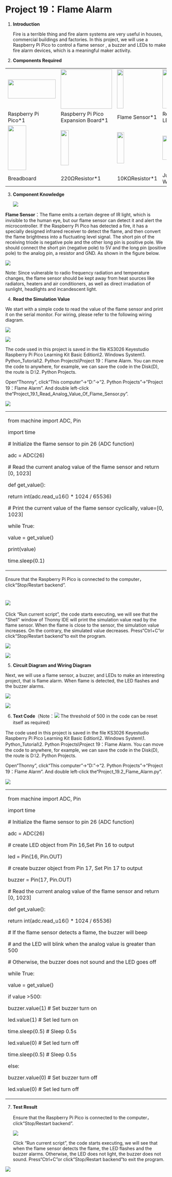 # Project 19：Flame Alarm

1.  **Introduction**
    
    Fire is a terrible thing and fire alarm systems are very useful in
    houses, commercial buildings and factories. In this project, we will
    use a Raspberry Pi Pico to control a flame sensor , a buzzer and
    LEDs to make fire alarm devices, which is a meaningful maker
    activity.

2.  **Components Required**

<table>
<tbody>
<tr class="odd">
<td><p><img src="https://raw.githubusercontent.com/keyestudio/KS3026-Keyestudio-Raspberry-Pi-Pico-Learning-Kit-Basic-Edition-Python/master/media/f70a6a892505b1816d151452b9b995a7.jpeg" style="width:1.55417in;height:0.61875in" /></p></td>
<td><img src="https://raw.githubusercontent.com/keyestudio/KS3026-Keyestudio-Raspberry-Pi-Pico-Learning-Kit-Basic-Edition-Python/master/media/bbed91c0b45fcafc7e7163bfeabf68f9.png" style="width:1.66944in;height:1.28472in" /></td>
<td><img src="https://raw.githubusercontent.com/keyestudio/KS3026-Keyestudio-Raspberry-Pi-Pico-Learning-Kit-Basic-Edition-Python/master/media/a50ec3e38adf10643eafac8cb62bec8a.png" style="width:0.20278in;height:1.25764in" /></td>
<td><img src="https://raw.githubusercontent.com/keyestudio/KS3026-Keyestudio-Raspberry-Pi-Pico-Learning-Kit-Basic-Edition-Python/master/media/ef77f5a64c382157fc2dea21ec373fef.png" style="width:0.29514in;height:1.25903in" /></td>
<td><img src="https://raw.githubusercontent.com/keyestudio/KS3026-Keyestudio-Raspberry-Pi-Pico-Learning-Kit-Basic-Edition-Python/master/media/4b4f653a76a82a3b413855493cc58fba.png" style="width:0.86111in;height:0.70069in" /></td>
</tr>
<tr class="even">
<td>Raspberry Pi Pico*1</td>
<td>Raspberry Pi Pico Expansion Board*1</td>
<td>Flame Sensor*1</td>
<td>Red LED*1</td>
<td>Active Buzzer*1</td>
</tr>
<tr class="odd">
<td><img src="https://raw.githubusercontent.com/keyestudio/KS3026-Keyestudio-Raspberry-Pi-Pico-Learning-Kit-Basic-Edition-Python/master/media/e380dd26e4825be9a768973802a55fe6.png" style="width:0.59028in;height:1.44583in" /></td>
<td><img src="https://raw.githubusercontent.com/keyestudio/KS3026-Keyestudio-Raspberry-Pi-Pico-Learning-Kit-Basic-Edition-Python/master/media/845d05a6108b1662b828610ba9dcb788.png" style="width:0.25833in;height:1.13681in" /></td>
<td><img src="https://raw.githubusercontent.com/keyestudio/KS3026-Keyestudio-Raspberry-Pi-Pico-Learning-Kit-Basic-Edition-Python/master/media/b395b1cd2678f87b3a34dec15659efbc.png" style="width:0.22431in;height:1.00556in" /></td>
<td><img src="https://raw.githubusercontent.com/keyestudio/KS3026-Keyestudio-Raspberry-Pi-Pico-Learning-Kit-Basic-Edition-Python/master/media/e9a8d050105397bb183512fb4ffdd2f6.png" style="width:0.77222in;height:0.77986in" /></td>
<td><img src="https://raw.githubusercontent.com/keyestudio/KS3026-Keyestudio-Raspberry-Pi-Pico-Learning-Kit-Basic-Edition-Python/master/media/7dcbd02995be3c142b2f97df7f7c03ce.png" style="width:1.05903in;height:0.56667in" /></td>
</tr>
<tr class="even">
<td>Breadboard</td>
<td>220ΩResistor*1</td>
<td>10KΩResistor*1</td>
<td>Jumper Wires</td>
<td>USBCable*1</td>
</tr>
</tbody>
</table>

3.  **Component Knowledge**
    
    ![](/media/a50ec3e38adf10643eafac8cb62bec8a.png)

**Flame Sensor**：The flame emits a certain degree of IR light, which is
invisible to the human eye, but our flame sensor can detect it and alert
the microcontroller. If the Raspberry Pi Pico has detected a fire, it
has a specially designed infrared receiver to detect the flame, and then
convert the flame brightness into a fluctuating level signal. The short
pin of the receiving triode is negative pole and the other long pin is
positive pole. We should connect the short pin (negative pole) to 5V and
the long pin (positive pole) to the analog pin, a resistor and GND. As
shown in the figure below.

![](/media/87bd204db523c602c80745266c1ee452.png)

Note: Since vulnerable to radio frequency radiation and temperature
changes, the flame sensor should be kept away from heat sources like
radiators, heaters and air conditioners, as well as direct irradiation
of sunlight, headlights and incandescent light.

4.  **Read the Simulation Value**

We start with a simple code to read the value of the flame sensor and
print it on the serial monitor. For wiring, please refer to the
following wiring diagram.

![](/media/85531078db041bba05599b3a1118a7bc.png)

![](/media/1e3c424f7cc7ac797ab0b8ae4a00f4f1.png)

The code used in this project is saved in the file KS3026 Keyestudio
Raspberry Pi Pico Learning Kit Basic Edition\\2. Windows System\\1.
Python\_Tutorial\\2. Python Projects\\Project 19：Flame Alarm. You can
move the code to anywhere, for example, we can save the code in the
Disk(D), the route is D:\\2. Python Projects.

Open“Thonny”, click“This computer”→“D:”→“2. Python Projects”→”Project
19：Flame Alarm”. And double left-click
the“Project\_19.1\_Read\_Analog\_Value\_Of\_Flame\_Sensor.py”.

![](/media/a2b329e2262514852ac484a2fda2a4a0.png)

<table>
<tbody>
<tr class="odd">
<td><p>from machine import ADC, Pin</p>
<p>import time</p>
<p># Initialize the flame sensor to pin 26 (ADC function)</p>
<p>adc = ADC(26)</p>
<p># Read the current analog value of the flame sensor and return [0, 1023]</p>
<p>def get_value():</p>
<p>return int(adc.read_u16() * 1024 / 65536)</p>
<p># Print the current value of the flame sensor cyclically, value=[0, 1023]</p>
<p>while True:</p>
<p>value = get_value()</p>
<p>print(value)</p>
<p>time.sleep(0.1)</p></td>
</tr>
</tbody>
</table>

Ensure that the Raspberry Pi Pico is connected to the
computer，click“Stop/Restart backend”.

# ![](/media/50455417516487c8495c097ad9f110db.png)

Click “Run current script”, the code starts executing, we will see that
the "Shell" window of Thonny IDE will print the simulation value read by
the flame sensor. When the flame is close to the sensor, the simulation
value increases. On the contrary, the simulated value decreases.
Press“Ctrl+C”or click“Stop/Restart backend”to exit the program.

![](/media/370c5876c1ccf136fb1bd41335515c4d.png)

![](/media/7c04b9dd8c4a10e7b9788ecd95eeeeaa.png)

5.  **Circuit Diagram and Wiring Diagram**

Next, we will use a flame sensor, a buzzer, and LEDs to make an
interesting project, that is flame alarm. When flame is detected, the
LED flashes and the buzzer alarms.

![](/media/c2b7feb8039e618ba070a9714ef06554.png)

![](/media/0cd1ee17a6f8de81464817090c5832eb.png)

6.  **Text Code**（Note：![](/media/40a3ea572836945268b22dfc0cce29c3.png) The threshold of 500 in
    the code can be reset itself as required）

The code used in this project is saved in the file KS3026 Keyestudio
Raspberry Pi Pico Learning Kit Basic Edition\\2. Windows System\\1.
Python\_Tutorial\\2. Python Projects\\Project 19：Flame Alarm. You can
move the code to anywhere, for example, we can save the code in the
Disk(D), the route is D:\\2. Python Projects.

Open“Thonny”, click“This computer”→“D:”→“2. Python Projects”→“Project
19：Flame Alarm”. And double left-click
the“Project\_19.2\_Flame\_Alarm.py”.

![](/media/c863ab723600498531e50a6baa4bee19.png)

<table>
<tbody>
<tr class="odd">
<td><p>from machine import ADC, Pin</p>
<p>import time</p>
<p># Initialize the flame sensor to pin 26 (ADC function)</p>
<p>adc = ADC(26)</p>
<p># create LED object from Pin 16,Set Pin 16 to output</p>
<p>led = Pin(16, Pin.OUT)</p>
<p># create buzzer object from Pin 17, Set Pin 17 to output</p>
<p>buzzer = Pin(17, Pin.OUT)</p>
<p># Read the current analog value of the flame sensor and return [0, 1023]</p>
<p>def get_value():</p>
<p>return int(adc.read_u16() * 1024 / 65536)</p>
<p># If the flame sensor detects a flame, the buzzer will beep</p>
<p># and the LED will blink when the analog value is greater than 500</p>
<p># Otherwise, the buzzer does not sound and the LED goes off</p>
<p>while True:</p>
<p>value = get_value()</p>
<p>if value &gt;500:</p>
<p>buzzer.value(1) # Set buzzer turn on</p>
<p>led.value(1) # Set led turn on</p>
<p>time.sleep(0.5) # Sleep 0.5s</p>
<p>led.value(0) # Set led turn off</p>
<p>time.sleep(0.5) # Sleep 0.5s</p>
<p>else:</p>
<p>buzzer.value(0) # Set buzzer turn off</p>
<p>led.value(0) # Set led turn off</p></td>
</tr>
</tbody>
</table>

7.  **Test Result**
    
    Ensure that the Raspberry Pi Pico is connected to the
    computer，click“Stop/Restart backend”.
    
    ![](/media/a89a6364c773f77d114d4973ac957927.png)
    
    Click “Run current script”, the code starts executing, we will see
    that when the flame sensor detects the flame, the LED flashes and
    the buzzer alarms. Otherwise, the LED does not light, the buzzer
    does not sound. Press“Ctrl+C”or click“Stop/Restart backend”to exit
    the program.

![](/media/ee561418efb12cc09b2a1448a7e2bda4.png)
